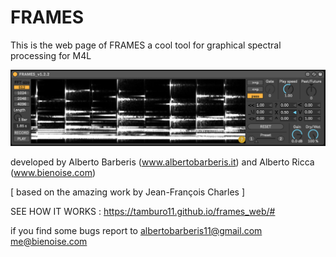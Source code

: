 # FRAMES

This is the web page of FRAMES
a cool tool for graphical spectral processing for M4L

![alt text](https://github.com/tamburo11/frames/blob/master/pic1.png)

developed by Alberto Barberis (www.albertobarberis.it) 
and Alberto Ricca (www.bienoise.com)

[ based on the amazing work by Jean-François Charles ]

SEE HOW IT WORKS : https://tamburo11.github.io/frames_web/#

if you find some bugs report to 
albertobarberis11@gmail.com
me@bienoise.com



